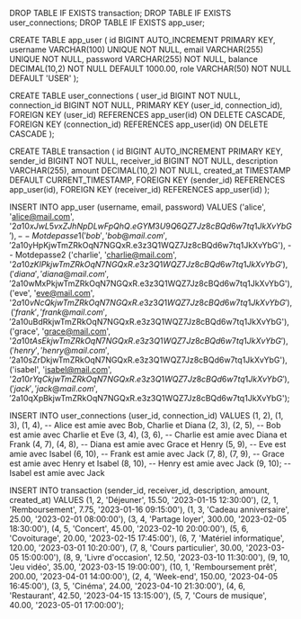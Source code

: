 DROP TABLE IF EXISTS transaction;
DROP TABLE IF EXISTS user_connections;
DROP TABLE IF EXISTS app_user;

CREATE TABLE app_user (
                          id BIGINT AUTO_INCREMENT PRIMARY KEY,
                          username VARCHAR(100) UNIQUE NOT NULL,
                          email VARCHAR(255) UNIQUE NOT NULL,
                          password VARCHAR(255) NOT NULL,
                          balance DECIMAL(10,2) NOT NULL DEFAULT 1000.00,
                          role VARCHAR(50) NOT NULL DEFAULT 'USER'
);

CREATE TABLE user_connections (
                                  user_id BIGINT NOT NULL,
                                  connection_id BIGINT NOT NULL,
                                  PRIMARY KEY (user_id, connection_id),
                                  FOREIGN KEY (user_id) REFERENCES app_user(id) ON DELETE CASCADE,
                                  FOREIGN KEY (connection_id) REFERENCES app_user(id) ON DELETE CASCADE
);

CREATE TABLE transaction (
                             id BIGINT AUTO_INCREMENT PRIMARY KEY,
                             sender_id BIGINT NOT NULL,
                             receiver_id BIGINT NOT NULL,
                             description VARCHAR(255),
                             amount DECIMAL(10,2) NOT NULL,
                             created_at TIMESTAMP DEFAULT CURRENT_TIMESTAMP,
                             FOREIGN KEY (sender_id) REFERENCES app_user(id),
                             FOREIGN KEY (receiver_id) REFERENCES app_user(id)
);

INSERT INTO app_user (username, email, password) VALUES
                                                     ('alice', 'alice@mail.com', '$2a$10$xJwL5vxZJhNpDLwFpQhQ.eGYM3U9Q6QZ7Jz8cBQd6w7tq1JkXvYbG'), -- Motdepasse1
                                                     ('bob', 'bob@mail.com', '$2a$10$yHpKjwTmZRkOqN7NGQxR.e3z3Q1WQZ7Jz8cBQd6w7tq1JkXvYbG'),     -- Motdepasse2
                                                     ('charlie', 'charlie@mail.com', '$2a$10$zKlPkjwTmZRkOqN7NGQxR.e3z3Q1WQZ7Jz8cBQd6w7tq1JkXvYbG'),
                                                     ('diana', 'diana@mail.com', '$2a$10$wMxPkjwTmZRkOqN7NGQxR.e3z3Q1WQZ7Jz8cBQd6w7tq1JkXvYbG'),
                                                     ('eve', 'eve@mail.com', '$2a$10$vNcQkjwTmZRkOqN7NGQxR.e3z3Q1WQZ7Jz8cBQd6w7tq1JkXvYbG'),
                                                     ('frank', 'frank@mail.com', '$2a$10$uBdRkjwTmZRkOqN7NGQxR.e3z3Q1WQZ7Jz8cBQd6w7tq1JkXvYbG'),
                                                     ('grace', 'grace@mail.com', '$2a$10$tAsEkjwTmZRkOqN7NGQxR.e3z3Q1WQZ7Jz8cBQd6w7tq1JkXvYbG'),
                                                     ('henry', 'henry@mail.com', '$2a$10$sZrDkjwTmZRkOqN7NGQxR.e3z3Q1WQZ7Jz8cBQd6w7tq1JkXvYbG'),
                                                     ('isabel', 'isabel@mail.com', '$2a$10$rYqCkjwTmZRkOqN7NGQxR.e3z3Q1WQZ7Jz8cBQd6w7tq1JkXvYbG'),
                                                     ('jack', 'jack@mail.com', '$2a$10$qXpBkjwTmZRkOqN7NGQxR.e3z3Q1WQZ7Jz8cBQd6w7tq1JkXvYbG');

INSERT INTO user_connections (user_id, connection_id) VALUES
                                                          (1, 2), (1, 3), (1, 4), -- Alice est amie avec Bob, Charlie et Diana
                                                          (2, 3), (2, 5),         -- Bob est amie avec Charlie et Eve
                                                          (3, 4), (3, 6),          -- Charlie est amie avec Diana et Frank
                                                          (4, 7), (4, 8),          -- Diana est amie avec Grace et Henry
                                                          (5, 9),                  -- Eve est amie avec Isabel
                                                          (6, 10),                 -- Frank est amie avec Jack
                                                          (7, 8), (7, 9),          -- Grace est amie avec Henry et Isabel
                                                          (8, 10),                 -- Henry est amie avec Jack
                                                          (9, 10);                 -- Isabel est amie avec Jack

INSERT INTO transaction (sender_id, receiver_id, description, amount, created_at) VALUES
                                                                                      (1, 2, 'Déjeuner', 15.50, '2023-01-15 12:30:00'),
                                                                                      (2, 1, 'Remboursement', 7.75, '2023-01-16 09:15:00'),
                                                                                      (1, 3, 'Cadeau anniversaire', 25.00, '2023-02-01 08:00:00'),
                                                                                      (3, 4, 'Partage loyer', 300.00, '2023-02-05 18:30:00'),
                                                                                      (4, 5, 'Concert', 45.00, '2023-02-10 20:00:00'),
                                                                                      (5, 6, 'Covoiturage', 20.00, '2023-02-15 17:45:00'),
                                                                                      (6, 7, 'Matériel informatique', 120.00, '2023-03-01 10:20:00'),
                                                                                      (7, 8, 'Cours particulier', 30.00, '2023-03-05 15:00:00'),
                                                                                      (8, 9, 'Livre d\'occasion', 12.50, '2023-03-10 11:30:00'),
(9, 10, 'Jeu vidéo', 35.00, '2023-03-15 19:00:00'),
(10, 1, 'Remboursement prêt', 200.00, '2023-04-01 14:00:00'),
(2, 4, 'Week-end', 150.00, '2023-04-05 16:45:00'),
(3, 5, 'Cinéma', 24.00, '2023-04-10 21:30:00'),
(4, 6, 'Restaurant', 42.50, '2023-04-15 13:15:00'),
(5, 7, 'Cours de musique', 40.00, '2023-05-01 17:00:00');